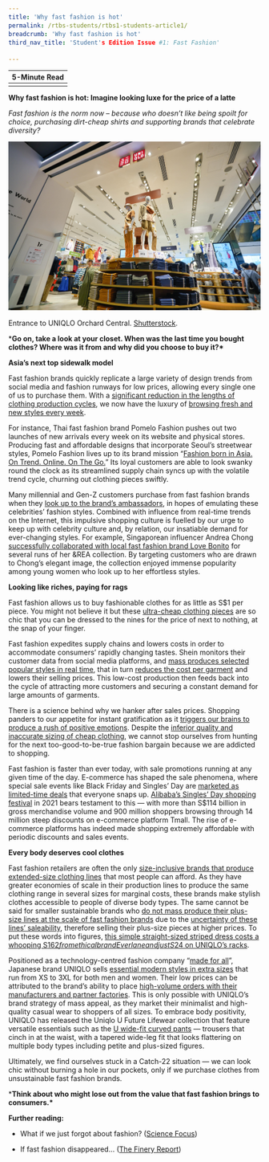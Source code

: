 ```yaml
---
title: 'Why fast fashion is hot'
permalink: /rtbs-students/rtbs1-students-article1/
breadcrumb: 'Why fast fashion is hot'
third_nav_title: 'Student's Edition Issue #1: Fast Fashion'

---
```


| **5-Minute Read** |
| :---------------: |
|                   |

**Why fast fashion is hot: Imagine looking luxe for the price of a latte**

 

*Fast fashion is the norm now – because who doesn’t like being spoilt for choice, purchasing dirt-cheap shirts and supporting brands that celebrate diversity?*

 ![](../images/rtbs1-students-article1.jpg)

Entrance to UNIQLO Orchard Central. [Shutterstock](https://www.shutterstock.com/image-photo/singapore-circa-january-2020-entrance-uniqlo-1661613289).



***Go on, take a look at your closet. When was the last time you bought clothes? Where was it from and why did you choose to buy it?\***

 

**Asia’s next top sidewalk model**

 

Fast fashion brands quickly replicate a large variety of design trends from social media and fashion runways for low prices, allowing every single one of us to purchase them. With a [significant reduction in the lengths of clothing production cycles](https://www.retaildive.com/ex/mobilecommercedaily/fast-fashion-how-modern-retailers-can-keep-pace-with-big-brands), we now have the luxury of [browsing fresh and new styles every week](https://www.theatlantic.com/magazine/archive/2021/03/ultra-fast-fashion-is-eating-the-world/617794/).

 

For instance, Thai fast fashion brand Pomelo Fashion pushes out two launches of new arrivals every week on its website and physical stores. Producing fast and affordable designs that incorporate Seoul’s streetwear styles, Pomelo Fashion lives up to its brand mission “[Fashion born in Asia. On Trend. Online. On The Go.](https://insideretail.asia/2020/03/20/how-pomelo-is-redefining-o2o-retailing-in-asia/)” Its loyal customers are able to look swanky round the clock as its streamlined supply chain syncs up with the volatile trend cycle, churning out clothing pieces swiftly.

 

Many millennial and Gen-Z customers purchase from fast fashion brands when they [look up to the brand’s ambassadors](https://www.theatlantic.com/magazine/archive/2021/03/ultra-fast-fashion-is-eating-the-world/617794/), in hopes of emulating these celebrities’ fashion styles. Combined with influence from real-time trends on the Internet, this impulsive shopping culture is fuelled by our urge to keep up with celebrity culture and, by relation, our insatiable demand for ever-changing styles. For example, Singaporean influencer Andrea Chong [successfully collaborated with local fast fashion brand Love Bonito](https://www.nylon.com.sg/2021/03/andrea-chongs-second-collaboration-with-love-bonito-has-even-more-stylish-yet-versatile-pieces/) for several runs of her &REA collection. By targeting customers who are drawn to Chong’s elegant image, the collection enjoyed immense popularity among young women who look up to her effortless styles. 

 

**Looking like riches, paying for rags**

 

Fast fashion allows us to buy fashionable clothes for as little as S$1 per piece. You might not believe it but these [ultra-cheap clothing pieces](https://www.vox.com/the-goods/2020/2/3/21080364/fast-fashion-h-and-m-zara) are so chic that you can be dressed to the nines for the price of next to nothing, at the snap of your finger.

 

Fast fashion expedites supply chains and lowers costs in order to accommodate consumers’ rapidly changing tastes. Shein monitors their customer data from social media platforms, and [mass produces selected popular styles in real time](https://slate.com/technology/2022/02/shein-china-fast-fashion.html), that in turn [reduces the cost per garment](https://www.vox.com/the-goods/22573682/shein-future-of-fast-fashion-explained) and lowers their selling prices. This low-cost production then feeds back into the cycle of attracting more customers and securing a constant demand for large amounts of garments. 

 

There is a science behind why we hanker after sales prices. Shopping panders to our appetite for instant gratification as it [triggers our brains to produce a rush of positive emotions](https://www.bbc.com/worklife/article/20161123-shopping-a-sale-gives-you-the-same-feeling-as-getting-high). Despite the [inferior quality and inaccurate sizing of cheap clothing](https://www.euronews.com/green/2021/11/18/welcome-to-the-dark-side-shein-is-the-biggest-rip-off-since-fast-fashion-was-born), we cannot stop ourselves from hunting for the next too-good-to-be-true fashion bargain because we are addicted to shopping.

 

Fast fashion is faster than ever today, with sale promotions running at any given time of the day. E-commerce has shaped the sale phenomena, where special sale events like Black Friday and Singles’ Day are [marketed as limited-time deals](https://www.cnbc.com/2019/11/29/psychology-of-black-friday-shopping-phenomenon-and-crowds-explained.html) that everyone snaps up. [Alibaba’s Singles’ Day shopping festival](https://www.voguebusiness.com/consumers/how-fashion-and-beauty-brands-embraced-singles-day) in 2021 bears testament to this — with more than S$114 billion in gross merchandise volume and 900 million shoppers browsing through 14 million steep discounts on e-commerce platform Tmall. The rise of e-commerce platforms has indeed made shopping extremely affordable with periodic discounts and sales events. 

 

**Every body deserves cool clothes**

 

Fast fashion retailers are often the only [size-inclusive brands that produce extended-size clothing lines](https://www.refinery29.com/en-us/2021/11/10781654/plus-size-fast-fashion-ethics) that most people can afford. As they have greater economies of scale in their production lines to produce the same clothing range in several sizes for marginal costs, these brands make stylish clothes accessible to people of diverse body types. The same cannot be said for smaller sustainable brands who [do not mass produce their plus-size lines at the scale of fast fashion brands](https://www.refinery29.com/en-gb/2017/04/147207/sustainable-fashion-plus-size) due to the [uncertainty of these lines’ saleability](https://www.cosmopolitan.com/uk/fashion/style/a32799341/sustainable-plus-size-fashion/), therefore selling their plus-size pieces at higher prices. To put these words into figures, [this simple straight-sized striped dress costs a whooping S$162 from ethical brand Everlane and just S$24 on UNIQLO’s racks](https://moralfibres.co.uk/ethical-clothing-expensive/). 

 

Positioned as a technology-centred fashion company “[made for all](https://www.marketing91.com/marketing-strategy-of-uniqlo/)”, Japanese brand UNIQLO sells [essential modern styles in extra sizes](https://blog.edited.com/blog/resources/key-data-uniqlo-strategy) that run from XS to 3XL for both men and women. Their low prices can be attributed to the brand’s ability to place [high-volume orders with their manufacturers and partner factories](https://www.fastretailing.com/eng/group/strategy/uniqlobusiness.html). This is only possible with UNIQLO’s brand strategy of mass appeal, as they market their minimalist and high-quality casual wear to shoppers of all sizes. To embrace body positivity, UNIQLO has released the Uniqlo U Future Lifewear collection that feature versatile essentials such as the [U wide-fit curved pants](https://www.broadsheet.com.au/national/fashion/article/stylists-picks-uniqlo-u-springsummer-collection-designed-ex-hermes-artistic-director) — trousers that cinch in at the waist, with a tapered wide-leg fit that looks flattering on multiple body types including petite and plus-sized figures. 

 

Ultimately, we find ourselves stuck in a Catch-22 situation — we can look chic without burning a hole in our pockets, only if we purchase clothes from unsustainable fast fashion brands. 

 

***Think about who might lose out from the value that fast fashion brings to consumers.\*** 

 

**Further reading:**

- What if we just forgot about fashion? ([Science Focus](https://www.sciencefocus.com/planet-earth/what-if-we-just-forgot-about-fashion/))

- If fast fashion disappeared… ([The Finery Report](https://www.thefineryreport.com/articles/2019/5/15/if-fast-fashion-disappeared))